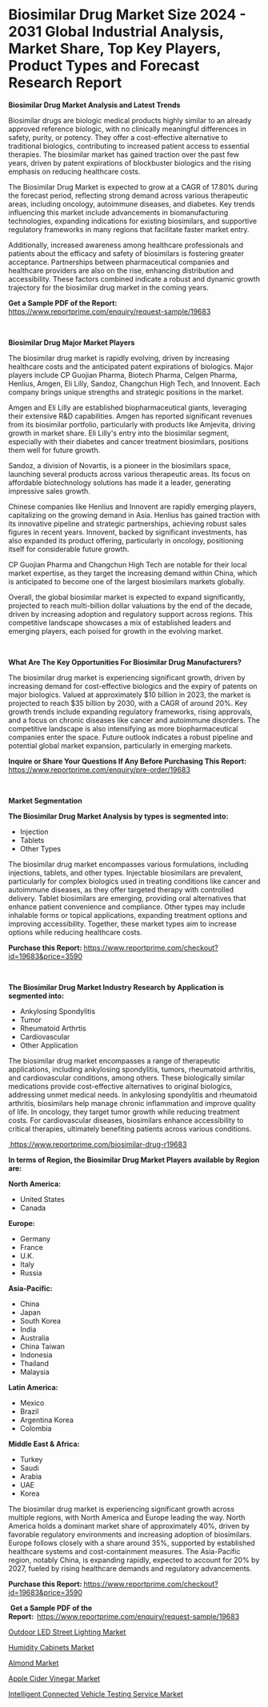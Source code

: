 <p><h1>Biosimilar Drug Market Size 2024 - 2031 Global Industrial Analysis, Market Share, Top Key Players, Product Types and Forecast Research Report</h1></p><p><strong>Biosimilar Drug Market Analysis and Latest Trends</strong></p>
<p><p>Biosimilar drugs are biologic medical products highly similar to an already approved reference biologic, with no clinically meaningful differences in safety, purity, or potency. They offer a cost-effective alternative to traditional biologics, contributing to increased patient access to essential therapies. The biosimilar market has gained traction over the past few years, driven by patent expirations of blockbuster biologics and the rising emphasis on reducing healthcare costs.</p><p>The Biosimilar Drug Market is expected to grow at a CAGR of 17.80% during the forecast period, reflecting strong demand across various therapeutic areas, including oncology, autoimmune diseases, and diabetes. Key trends influencing this market include advancements in biomanufacturing technologies, expanding indications for existing biosimilars, and supportive regulatory frameworks in many regions that facilitate faster market entry.</p><p>Additionally, increased awareness among healthcare professionals and patients about the efficacy and safety of biosimilars is fostering greater acceptance. Partnerships between pharmaceutical companies and healthcare providers are also on the rise, enhancing distribution and accessibility. These factors combined indicate a robust and dynamic growth trajectory for the biosimilar drug market in the coming years.</p></p>
<p><strong>Get a Sample PDF of the Report:&nbsp;</strong> <a href="https://www.reportprime.com/enquiry/request-sample/19683?utm_campaign=1848&utm_medium=2&utm_source=Github&utm_content=ia&utm_term=02122024&utm_id=biosimilar-drug">https://www.reportprime.com/enquiry/request-sample/19683</a></p>
<p>&nbsp;</p>
<p><strong>Biosimilar Drug Major Market Players</strong></p>
<p><p>The biosimilar drug market is rapidly evolving, driven by increasing healthcare costs and the anticipated patent expirations of biologics. Major players include CP Guojian Pharma, Biotech Pharma, Celgen Pharma, Henlius, Amgen, Eli Lilly, Sandoz, Changchun High Tech, and Innovent. Each company brings unique strengths and strategic positions in the market.</p><p>Amgen and Eli Lilly are established biopharmaceutical giants, leveraging their extensive R&D capabilities. Amgen has reported significant revenues from its biosimilar portfolio, particularly with products like Amjevita, driving growth in market share. Eli Lilly's entry into the biosimilar segment, especially with their diabetes and cancer treatment biosimilars, positions them well for future growth.</p><p>Sandoz, a division of Novartis, is a pioneer in the biosimilars space, launching several products across various therapeutic areas. Its focus on affordable biotechnology solutions has made it a leader, generating impressive sales growth.</p><p>Chinese companies like Henlius and Innovent are rapidly emerging players, capitalizing on the growing demand in Asia. Henlius has gained traction with its innovative pipeline and strategic partnerships, achieving robust sales figures in recent years. Innovent, backed by significant investments, has also expanded its product offering, particularly in oncology, positioning itself for considerable future growth.</p><p>CP Guojian Pharma and Changchun High Tech are notable for their local market expertise, as they target the increasing demand within China, which is anticipated to become one of the largest biosimilars markets globally.</p><p>Overall, the global biosimilar market is expected to expand significantly, projected to reach multi-billion dollar valuations by the end of the decade, driven by increasing adoption and regulatory support across regions. This competitive landscape showcases a mix of established leaders and emerging players, each poised for growth in the evolving market.</p></p>
<p>&nbsp;</p>
<p><strong>What Are The Key Opportunities For Biosimilar Drug Manufacturers?</strong></p>
<p><p>The biosimilar drug market is experiencing significant growth, driven by increasing demand for cost-effective biologics and the expiry of patents on major biologics. Valued at approximately $10 billion in 2023, the market is projected to reach $35 billion by 2030, with a CAGR of around 20%. Key growth trends include expanding regulatory frameworks, rising approvals, and a focus on chronic diseases like cancer and autoimmune disorders. The competitive landscape is also intensifying as more biopharmaceutical companies enter the space. Future outlook indicates a robust pipeline and potential global market expansion, particularly in emerging markets.</p></p>
<p><strong>Inquire or Share Your Questions If Any Before Purchasing This Report:</strong> <a href="https://www.reportprime.com/enquiry/pre-order/19683?utm_campaign=1848&utm_medium=2&utm_source=Github&utm_content=ia&utm_term=02122024&utm_id=biosimilar-drug">https://www.reportprime.com/enquiry/pre-order/19683</a></p>
<p>&nbsp;</p>
<p><strong>Market Segmentation</strong></p>
<p><strong>The Biosimilar Drug Market Analysis by types is segmented into:</strong></p>
<p><ul><li>Injection</li><li>Tablets</li><li>Other Types</li></ul></p>
<p><p>The biosimilar drug market encompasses various formulations, including injections, tablets, and other types. Injectable biosimilars are prevalent, particularly for complex biologics used in treating conditions like cancer and autoimmune diseases, as they offer targeted therapy with controlled delivery. Tablet biosimilars are emerging, providing oral alternatives that enhance patient convenience and compliance. Other types may include inhalable forms or topical applications, expanding treatment options and improving accessibility. Together, these market types aim to increase options while reducing healthcare costs.</p></p>
<p><strong>Purchase this Report:&nbsp;</strong><a href="https://www.reportprime.com/checkout?id=19683&price=3590&utm_campaign=1848&utm_medium=2&utm_source=Github&utm_content=ia&utm_term=02122024&utm_id=biosimilar-drug">https://www.reportprime.com/checkout?id=19683&price=3590</a></p>
<p>&nbsp;</p>
<p><strong>The Biosimilar Drug Market Industry Research by Application is segmented into:</strong></p>
<p><ul><li>Ankylosing Spondylitis</li><li>Tumor</li><li>Rheumatoid Arthrtis</li><li>Cardiovascular</li><li>Other Application</li></ul></p>
<p><p>The biosimilar drug market encompasses a range of therapeutic applications, including ankylosing spondylitis, tumors, rheumatoid arthritis, and cardiovascular conditions, among others. These biologically similar medications provide cost-effective alternatives to original biologics, addressing unmet medical needs. In ankylosing spondylitis and rheumatoid arthritis, biosimilars help manage chronic inflammation and improve quality of life. In oncology, they target tumor growth while reducing treatment costs. For cardiovascular diseases, biosimilars enhance accessibility to critical therapies, ultimately benefiting patients across various conditions.</p></p>
<p><a href="https://www.reportprime.com/biosimilar-drug-r19683?utm_campaign=1848&utm_medium=2&utm_source=Github&utm_content=ia&utm_term=02122024&utm_id=biosimilar-drug">&nbsp;https://www.reportprime.com/biosimilar-drug-r19683</a></p>
<p><strong>In terms of Region, the Biosimilar Drug Market Players available by Region are:</strong></p>
<p>
    <p> <strong> North America: </strong>
        <ul>
            <li>United States</li>
            <li>Canada</li>
        </ul>
        </p> 
    <p> <strong> Europe: </strong>
        <ul>
            <li>Germany</li>
            <li>France</li>
            <li>U.K.</li>
            <li>Italy</li>
            <li>Russia</li>
        </ul>
        </p> 
    <p> <strong> Asia-Pacific: </strong>
        <ul>
            <li>China</li>
            <li>Japan</li>
            <li>South Korea</li>
            <li>India</li>
            <li>Australia</li>
            <li>China Taiwan</li>
            <li>Indonesia</li>
            <li>Thailand</li>
            <li>Malaysia</li>
        </ul>
        </p> 
    <p> <strong> Latin America: </strong>
        <ul>
            <li>Mexico</li>
            <li>Brazil</li>
            <li>Argentina Korea</li>
            <li>Colombia</li>
        </ul>
        </p> 
    <p> <strong> Middle East & Africa: </strong>
        <ul>
            <li>Turkey</li>
            <li>Saudi</li>
            <li>Arabia</li>
            <li>UAE</li>
            <li>Korea</li>
        </ul>
    </p>
    </p>
<p><p>The biosimilar drug market is experiencing significant growth across multiple regions, with North America and Europe leading the way. North America holds a dominant market share of approximately 40%, driven by favorable regulatory environments and increasing adoption of biosimilars. Europe follows closely with a share around 35%, supported by established healthcare systems and cost-containment measures. The Asia-Pacific region, notably China, is expanding rapidly, expected to account for 20% by 2027, fueled by rising healthcare demands and regulatory advancements.</p></p>
<p><strong>Purchase this Report: </strong><a href="https://www.reportprime.com/checkout?id=19683&price=3590&utm_campaign=1848&utm_medium=2&utm_source=Github&utm_content=ia&utm_term=02122024&utm_id=biosimilar-drug">https://www.reportprime.com/checkout?id=19683&price=3590</a></p>
<p>&nbsp;<strong>Get a Sample PDF of the Report:&nbsp;&nbsp;</strong><a href="https://www.reportprime.com/enquiry/request-sample/19683?utm_campaign=1848&utm_medium=2&utm_source=Github&utm_content=ia&utm_term=02122024&utm_id=biosimilar-drug">https://www.reportprime.com/enquiry/request-sample/19683</a></p>
<p><strong></strong></p>
<p><p><a href="https://issuu.com/reportprime-2/docs/outdoor-led-street-lighting-market-size-2030.pptx?utm_campaign=1848&utm_medium=2&utm_source=Github&utm_content=ia&utm_term=02122024&utm_id=biosimilar-drug">Outdoor LED Street Lighting Market</a></p><p><a href="https://www.linkedin.com/pulse/humidity-cabinets-market-size-cagr-53-forecast-highlighting-profitable-pi2he?utm_campaign=1848&utm_medium=2&utm_source=Github&utm_content=ia&utm_term=02122024&utm_id=biosimilar-drug">Humidity Cabinets Market</a></p><p><a href="https://www.linkedin.com/pulse/comprehensive-analysis-almond-market-projected-cagr-96-primary-kkmrf?utm_campaign=1848&utm_medium=2&utm_source=Github&utm_content=ia&utm_term=02122024&utm_id=biosimilar-drug">Almond Market</a></p><p><a href="https://www.linkedin.com/pulse/according-latest-apple-cider-vinegar-market-forecast-set-rrejf?utm_campaign=1848&utm_medium=2&utm_source=Github&utm_content=ia&utm_term=02122024&utm_id=biosimilar-drug">Apple Cider Vinegar Market</a></p><p><a href="https://issuu.com/reportprime-2/docs/intelligent-connected-vehicle-testing-service-mark?utm_campaign=1848&utm_medium=2&utm_source=Github&utm_content=ia&utm_term=02122024&utm_id=biosimilar-drug">Intelligent Connected Vehicle Testing Service Market</a></p></p>